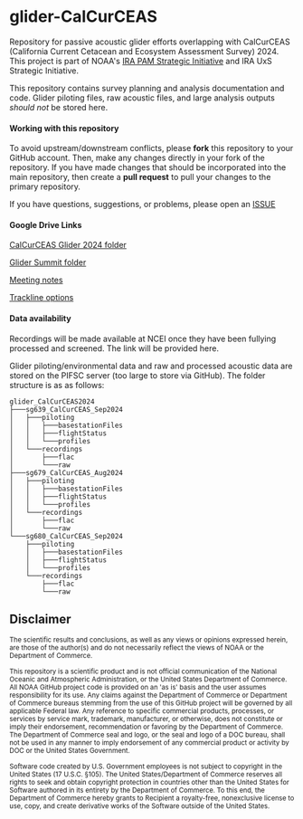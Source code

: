 # glider-CalCurCEAS

Repository for passive acoustic glider efforts overlapping with CalCurCEAS (California Current Cetacean and Ecosystem Assessment Survey) 2024. This project is part of NOAA's [IRA PAM Strategic Initiative](https://nmfs-ost.github.io/PAM_National_NMFS_Network/content/SI_Coordination.html) and IRA UxS Strategic Initiative. 

This repository contains survey planning and analysis documentation and code. 
Glider piloting files, raw acoustic files, and large analysis outputs *should not* be stored here. 

#### Working with this repository
To avoid upstream/downstream conflicts, please **fork** this repository to your GitHub account. Then, make any changes directly in your fork of the repository. If you have made changes that should be incorporated into the main repository, then create a **pull request** to pull your changes to the primary repository. 

If you have questions, suggestions, or problems, please open an [ISSUE](https://github.com/sfregosi/glider-CalCurCEAS/issues)

#### Google Drive Links
[CalCurCEAS Glider 2024 folder](https://drive.google.com/drive/u/0/folders/1h6PC8eH8BzDcbnq1kNLVLJI7YYhtB4r8)

[Glider Summit folder](https://drive.google.com/drive/u/0/folders/1_1w17zMtWYugvaZtuxSfmWLgKcBNYzDD)

[Meeting notes](https://docs.google.com/document/d/1nYkHaxqJKG1i3mgdO6H7gXtYwynZ-1RUO_NX5IPk3mE/edit#heading=h.398ih9qo4jqm)

[Trackline options](https://docs.google.com/document/d/1NwKQ2VxagRuMKWgMJnZO26QlkgC2rQFMd823x6BZVJk/edit)

#### Data availability

Recordings will be made available at NCEI once they have been fullying processed and screened. The link will be provided here. 

Glider piloting/environmental data and raw and processed acoustic data are stored on the PIFSC server (too large to store via GitHub). The folder structure is as as follows:

```
glider_CalCurCEAS2024
├───sg639_CalCurCEAS_Sep2024
│   ├───piloting
│   │   ├───basestationFiles
│   │   ├───flightStatus
│   │   └───profiles
│   └───recordings
│       ├───flac
│       └───raw
├───sg679_CalCurCEAS_Aug2024
│   ├───piloting
│   │   ├───basestationFiles
│   │   ├───flightStatus
│   │   └───profiles
│   └───recordings
│       ├───flac
│       └───raw
└───sg680_CalCurCEAS_Sep2024
    ├───piloting
    │   ├───basestationFiles
    │   ├───flightStatus
    │   └───profiles
    └───recordings
        ├───flac
        └───raw
```


## Disclaimer

<sub>The scientific results and conclusions, as well as any views or opinions expressed herein, are those of the author(s) and do not necessarily reflect the views of NOAA or the Department of Commerce.</sub>

<sub>This repository is a scientific product and is not official communication of the National Oceanic and Atmospheric Administration, or the United States Department of Commerce. All NOAA GitHub project code is provided on an 'as is' basis and the user assumes responsibility for its use. Any claims against the Department of Commerce or Department of Commerce bureaus stemming from the use of this GitHub project will be governed by all applicable Federal law. Any reference to specific commercial products, processes, or services by service mark, trademark, manufacturer, or otherwise, does not constitute or imply their endorsement, recommendation or favoring by the Department of Commerce. The Department of Commerce seal and logo, or the seal and logo of a DOC bureau, shall not be used in any manner to imply endorsement of any commercial product or activity by DOC or the United States Government.</sub>

<sub>Software code created by U.S. Government employees is not subject to copyright in the United States (17 U.S.C. §105). The United States/Department of Commerce reserves all rights to seek and obtain copyright protection in countries other than the United States for Software authored in its entirety by the Department of Commerce. To this end, the Department of Commerce hereby grants to Recipient a royalty-free, nonexclusive license to use, copy, and create derivative works of the Software outside of the United States.</sub>
